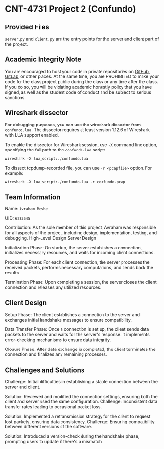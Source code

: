 # CNT-4731 Project 2 (Confundo)

## Provided Files

`server.py` and `client.py` are the entry points for the server and client part of the project.

## Academic Integrity Note

You are encouraged to host your code in private repositories on [GitHub](https://github.com/), [GitLab](https://gitlab.com), or other places.  At the same time, you are PROHIBITED to make your code for the class project public during the class or any time after the class.  If you do so, you will be violating academic honestly policy that you have signed, as well as the student code of conduct and be subject to serious sanctions.

## Wireshark dissector

For debugging purposes, you can use the wireshark dissector from `confundo.lua`. The dissector requires
at least version 1.12.6 of Wireshark with LUA support enabled.

To enable the dissector for Wireshark session, use `-X` command line option, specifying the full
path to the `confundo.lua` script:

    wireshark -X lua_script:./confundo.lua

To dissect tcpdump-recorded file, you can use `-r <pcapfile>` option. For example:

    wireshark -X lua_script:./confundo.lua -r confundo.pcap

## Team Information
Name: `Avraham Moshe`

UID: `6283545`

Contribution: As the sole member of this project, Avraham was responsible for all aspects of the project, including design, implementation, testing, and debugging.
High-Level Design Server Design

Initialization Phase: On startup, the server establishes a connection, initializes necessary resources, and waits for incoming client connections.

Processing Phase: For each client connection, the server processes the received packets, performs necessary computations, and sends back the results.

Termination Phase: Upon completing a session, the server closes the client connection and releases any utilized resources.

## Client Design
Setup Phase: The client establishes a connection to the server and exchanges initial handshake messages to ensure compatibility.

Data Transfer Phase: Once a connection is set up, the client sends data packets to the server and waits for the server's response. It implements error-checking mechanisms to ensure data integrity.

Closure Phase: After data exchange is completed, the client terminates the connection and finalizes any remaining processes.

## Challenges and Solutions
Challenge: Initial difficulties in establishing a stable connection between the server and client.

Solution: Reviewed and modified the connection settings, ensuring both the client and server used the same configuration.
Challenge: Inconsistent data transfer rates leading to occasional packet loss.

Solution: Implemented a retransmission strategy for the client to request lost packets, ensuring data consistency.
Challenge: Ensuring compatibility between different versions of the software.

Solution: Introduced a version-check during the handshake phase, prompting users to update if there's a mismatch.

